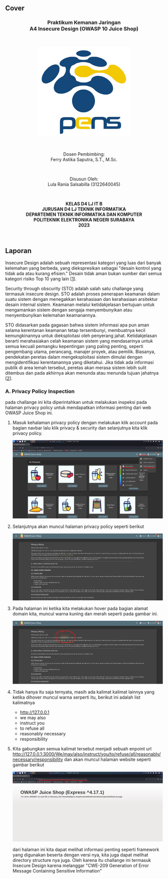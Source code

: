 ## Cover

<h3 align="center">
    <b>Praktikum Kemanan Jaringan</b><br>
    A4 Insecure Design (OWASP 10 Juice Shop)
</h3>
<br>
<p align="center">
  <img src="../../public/logo_pens.png" alt="Logo PENS" width="300">
</p>
<br>
<p align="center">
    Dosen Pembimbing:<br>
    Ferry Astika Saputra, S.T., M.Sc.
</p>
<br>
<p align="center">
    Disusun Oleh:<br>
    Lula Rania Salsabilla (3122640045)
</p>
<br>
<p align="center">
    <b>
        KELAS D4 LJ IT B <br>
        JURUSAN D4 LJ TEKNIK INFORMATIKA <br>
        DEPARTEMEN TEKNIK INFORMATIKA DAN KOMPUTER <br> 
        POLITEKNIK ELEKTRONIKA NEGERI SURABAYA <br>
        2023
    </b>
</p>
<br>


## Laporan

Insecure Design adalah sebuah representasi kategori yang luas dari banyak kelemahan yang berbeda, yang diekspresikan sebagai "desain kontrol yang tidak ada atau kurang efisien." Desain tidak aman bukan sumber dari semua kategori risiko Top 10 yang lain [[1](https://owasp.org/Top10/id/A04_2021-Insecure_Design/)].

Security through obscurity (STO) adalah salah satu challange yang termasuk insecure design. STO adalah proses penerapan keamanan dalam suatu sistem dengan menegakkan kerahasiaan dan kerahasiaan arsitektur desain internal sistem. Keamanan melalui ketidakjelasan bertujuan untuk mengamankan sistem dengan sengaja menyembunyikan atau menyembunyikan kelemahan keamanannya.

STO didasarkan pada gagasan bahwa sistem informasi apa pun aman selama kerentanan keamanan tetap tersembunyi, membuatnya kecil kemungkinannya untuk dieksploitasi oleh penyerang jahat. Ketidakjelasan berarti merahasiakan celah keamanan sistem yang mendasarinya untuk semua kecuali pemangku kepentingan yang paling penting, seperti pengembang utama, perancang, manajer proyek, atau pemilik. Biasanya, pendekatan peretas dalam mengeksploitasi sistem dimulai dengan mengidentifikasi kerentanannya yang diketahui. Jika tidak ada informasi publik di area lemah tersebut, peretas akan merasa sistem lebih sulit ditembus dan pada akhirnya akan menunda atau menunda tujuan jahatnya [[2](https://www.techopedia.com/definition/21985/security-through-obscurity-sto)].


### A. Privacy Policy Inspection

pada challange ini kita diperintahkan untuk melakukan inspeksi pada halaman privacy policy untuk mendapatkan informasi penting dari web OWASP Juice Shop ini.

1. Masuk kehalaman privacy policy dengan melakukan klik account pada bagian navbar lalu klik privacy & security dan selanjutnya kita klik privacy policy.

    ![Screenshot](images/1.png)

2. Selanjutnya akan muncul halaman privacy policy seperti berikut

    ![Screenshot](images/2.png)

3. Pada halaman ini ketika kita melakukan hover pada bagian alamat domain kita, muncul warna kuning dan merah seperti pada gambar ini.

    ![Screenshot](images/3.png)

4. Tidak hanya itu saja ternyata, masih ada kalimat kalimat lainnya yang ketika dihover muncul warna serperti itu, berikut ini adalah list kalimatnya

    - http://127.0.0.1
    - we may also
    - instruct you
    - to refuse all
    - reasonably necessary
    - responsibility

4. Kita gabungkan semua kalimat tersebut menjadi sebuah enpoint url http://127.0.0.1:3000/We/may/also/instruct/you/to/refuse/all/reasonably/necessary/responsibility dan akan muncul halaman website seperti gambar berikut

    ![Screenshot](images/4.png)

    dari halaman ini kita dapat melihat informasi penting seperti framework yang digunakan beserta dengan versi nya, kita juga dapat melihat directory structure nya juga. Oleh karena itu challange ini termasuk Insecure Design karena melanggar "CWE-209 Generation of Error Message Containing Sensitive Information"